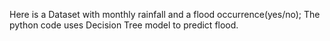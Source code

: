 Here is a Dataset with monthly rainfall and a flood occurrence(yes/no); The python  code uses Decision Tree model to predict flood.
